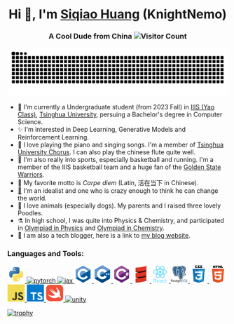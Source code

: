 
<!--
**knightnemo/knightnemo** is a ✨ _special_ ✨ repository because its `README.md` (this file) appears on your GitHub profile.

Here are some ideas to get you started:

- 🔭 I’m currently working on ...
- 🌱 I’m currently learning ...
- 👯 I’m looking to collaborate on ...
- 🤔 I’m looking for help with ...
- 💬 Ask me about ...
- 📫 How to reach me: ...
- 😄 Pronouns: ...
- ⚡ Fun fact: ...
-->
<h1 align="center">Hi 👋, I'm <a href="https://knightnemo.github.io">Siqiao Huang</a> (KnightNemo)</h1>
<h3 align="center">A Cool Dude from China <img src="https://profile-counter.glitch.me/knightnemo/count.svg" alt="Visitor Count" /></h3> 

![snake](https://raw.githubusercontent.com/knightnemo/knightnemo/output/github-contribution-grid-snake.svg)

- 📘 I'm currently a Undergraduate student (from 2023 Fall) in [IIIS (Yao Class)](https://iiis.tsinghua.edu.cn/en/), [Tsinghua University](https://www.tsinghua.edu.cn/en/), persuing a Bachelor's degree in Computer Science.
- ✨ I'm interested in Deep Learning, Generative Models and Reinforcement Learning.
- 🎹 I love playing the piano and singing songs. I'm a member of [Tsinghua University Chorus](https://www.arts.tsinghua.edu.cn/info/1084/1493.htm). I can also play the chinese flute quite well.
- 🏀 I'm also really into sports, especially basketball and running. I'm a member of the IIIS basketball team and a huge fan of the [Golden State Warriors](https://www.nba.com/warriors/).
- 📝 My favorite motto is *Carpe diem* (Latin, 活在当下 in Chinese).
- [🍏](https://www.youtube.com/watch?v=-z4NS2zdrZc) I'm an idealist and one who is crazy enough to think he can change the world.
- 🐶 I love animals (especially dogs). My parents and I raised three lovely Poodles.
- ⚗️ In high school, I was quite into Physics & Chemistry, and participated in [Olympiad in Physics](http://cpho.pku.edu.cn) and [Olympiad in Chemistry](https://www.chemsoc.org.cn).
- 📑 I am also a tech blogger, here is a link to [my blog website](https://knightnemo.github.io/blog/).
<h3 align="left">Languages and Tools:</h3>
<p align="left"> <a href="https://www.python.org" target="_blank" rel="noreferrer"> <img src="https://raw.githubusercontent.com/devicons/devicon/master/icons/python/python-original.svg" alt="python" width="40" height="40"/> </a><a href="https://pytorch.org/" target="_blank" rel="noreferrer"> <img src="https://www.vectorlogo.zone/logos/pytorch/pytorch-icon.svg" alt="pytorch" width="40" height="40"/> </a><a href="https://jax.readthedocs.io/en/latest/" target="_blank" rel="noreferrer"> <img src="https://github.com/jax-ml/jax/blob/main/images/jax_logo.svg" alt="jax" width="40" height="40"/> </a><a href="https://www.cprogramming.com/" target="_blank" rel="noreferrer"> <img src="https://raw.githubusercontent.com/devicons/devicon/master/icons/c/c-original.svg" alt="c" width="40" height="40"/> </a> <a href="https://www.w3schools.com/cpp/" target="_blank" rel="noreferrer"> <img src="https://raw.githubusercontent.com/devicons/devicon/master/icons/cplusplus/cplusplus-original.svg" alt="cplusplus" width="40" height="40"/> </a> <a href="https://www.w3schools.com/cs/" target="_blank" rel="noreferrer"> <img src="https://raw.githubusercontent.com/devicons/devicon/master/icons/csharp/csharp-original.svg" alt="csharp" width="40" height="40"/> </a>  <a href="https://www.scala-lang.org" target="_blank" rel="noreferrer"> <img src="https://raw.githubusercontent.com/devicons/devicon/master/icons/scala/scala-original.svg" alt="scala" width="40" height="40"/> </a><a href="https://reactjs.org/" target="_blank" rel="noreferrer"> <img src="https://raw.githubusercontent.com/devicons/devicon/master/icons/react/react-original-wordmark.svg" alt="react" width="40" height="40"/> </a><a href="https://www.postgresql.org" target="_blank" rel="noreferrer"> <img src="https://raw.githubusercontent.com/devicons/devicon/master/icons/postgresql/postgresql-original-wordmark.svg" alt="postgresql" width="40" height="40"/> </a><a href="https://www.w3schools.com/css/" target="_blank" rel="noreferrer"> <img src="https://raw.githubusercontent.com/devicons/devicon/master/icons/css3/css3-original-wordmark.svg" alt="css3" width="40" height="40"/> </a> <a href="https://www.w3.org/html/" target="_blank" rel="noreferrer"> <img src="https://raw.githubusercontent.com/devicons/devicon/master/icons/html5/html5-original-wordmark.svg" alt="html5" width="40" height="40"/> </a> <a href="https://developer.mozilla.org/en-US/docs/Web/JavaScript" target="_blank" rel="noreferrer"> <img src="https://raw.githubusercontent.com/devicons/devicon/master/icons/javascript/javascript-original.svg" alt="javascript" width="40" height="40"/> </a>  <a href="https://www.typescriptlang.org/" target="_blank" rel="noreferrer"> <img src="https://raw.githubusercontent.com/devicons/devicon/master/icons/typescript/typescript-original.svg" alt="typescript" width="40" height="40"/> </a> <a href="https://developer.apple.com/swift/" target="_blank" rel="noreferrer"> <img src="https://raw.githubusercontent.com/devicons/devicon/master/icons/swift/swift-original.svg" alt="swift" width="40" height="40"/> </a> <a href="https://unity.com/" target="_blank" rel="noreferrer"> <img src="https://www.vectorlogo.zone/logos/unity3d/unity3d-icon.svg" alt="unity" width="40" height="40"/> </a> </p>

[![trophy](https://github-profile-trophy.vercel.app/?username=knightnemo&column=8&row=1)](https://github.com/knightnemo)
